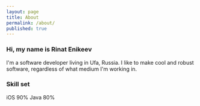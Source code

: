 ```yaml
---
layout: page
title: About
permalink: /about/
published: true
---
```



### Hi, my name is Rinat Enikeev

I'm a software developer living in Ufa, Russia. I like to make cool and robust software, regardless of what medium I'm working in.

### Skill set

iOS  90%
Java 80%